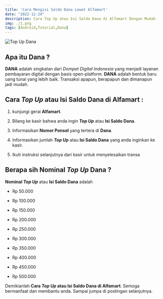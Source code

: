 ```yaml
---
title: 'Cara Mengisi Saldo Dana Lewat Alfamart'
date: "2022-12-24"
description: Cara Top Up atau Isi Saldo Dana di Alfamart Dengan Mudah. DANA adalah bentuk baru uang tunai yang lebih baik. Transaksi apapun, berapapun dan dimanapun jadi mudah.
img: ./1.png
tags: [Android,Tutorial,Dana]
---
```


![Top Up Dana](https://1.bp.blogspot.com/-PevjsSRqPEA/Xn32ClHuw2I/AAAAAAAAB6g/pn8KYTKVHOAMm6_btpPL9rgUnywY1IZNACLcBGAsYHQ/s200/dana-indonesia-tech-in-asia-dana-png-1000_1000.png)

## Apa itu Dana ?

**DANA** adalah singkatan dari _Dompet Digital Indonesia_ yang menjadi layanan pembayaran digital dengan basis open-platform. **DANA** adalah bentuk baru uang tunai yang lebih baik. Transaksi apapun, berapapun dan dimanapun jadi mudah.

## Cara _Top Up_ atau Isi Saldo Dana di Alfamart :

1.  kunjungi gerai **Alfamart**.

2.  Bilang ke kasir bahwa anda ingin **_Top Up_** atau **Isi Saldo Dana**.

3.  Informasikan **Nomor Ponsel** yang tertera di **Dana**.

4.  Informasikan jumlah **_Top Up_** atau **Isi Saldo Dana** yang anda inginkan ke kasir.

5.  Ikuti instruksi selanjutnya dari kasir untuk menyelesaikan transa

## Berapa sih Nominal _Top Up_ Dana ?

**Nominal _Top Up_** atau **Isi Saldo Dana** adalah

*   Rp 50.000

*   Rp 100.000
*   Rp 150.000
*   Rp 200.000
*   Rp 250.000
*   Rp 300.000
*   Rp 350.000
*   Rp 400.000
*   Rp 450.000
*   Rp 500.000

Demikianlah **Cara _Top Up_ atau Isi Saldo Dana di Alfamart**. Semoga bermanfaat dan membantu anda. Sampai jumpa di postingan selanjutnya.